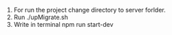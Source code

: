 1. For run the project change directory to server forlder.
2. Run ./upMigrate.sh
3. Write in terminal npm run start-dev
